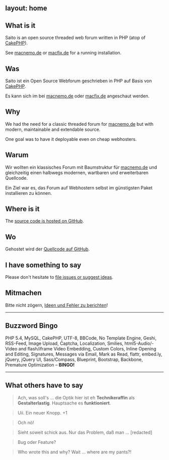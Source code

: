 layout:	home
---

<div class="row">
<div class="span5" markdown="1">

##	What is it

Saito is an open source threaded web forum written in PHP (atop of [CakePHP]).

See [macnemo.de] or [macfix.de] for a running installation.

</div>
<div class="span5" markdown="1">

## Was

Saito ist ein Open Source Webforum geschrieben in PHP auf Basis von [CakePHP].

Es kann sich im bei [macnemo.de] oder [macfix.de] angeschaut werden.

</div>
</div>


<div class="row">
<div class="span5" markdown="1">

## Why

We had the need for a classic threaded forum for [macnemo.de] but with modern, maintainable and extendable source.

One goal was to have it deployable even on cheap webhosters.

</div>
<div class="span5" markdown="1">

## Warum

Wir wollten ein klassisches Forum mit Baumstruktur für [macnemo.de] und gleichzeitig einen halbwegs modernen, wartbaren und erweiterbaren Quellcode.

Ein Ziel war es, das Forum auf Webhostern selbst im günstigsten Paket installieren zu können.

</div>
</div>

<div class="row">
<div class="span5" markdown="1">

## Where is it

The [source code is hosted on GitHub][Saito Code].

</div>
<div class="span5" markdown="1">

## Wo

Gehostet wird der [Quellcode auf GitHub][Saito Code].

</div>
</div>


<div class="row">
<div class="span5" markdown="1">

## I have something to say

Please don't hesitate to [file issues or suggest ideas][Saito Issues].

</div>
<div class="span5" markdown="1">

## Mitmachen

Bitte nicht zögern, [Ideen und Fehler zu berichten][Saito Issues]!

</div>
</div>

---

<div class="row">
<div class="span6 offset2" markdown="1">

## Buzzword Bingo

PHP 5.4, MySQL, CakePHP, UTF-8, BBCode, No Template Engine, Geshi, RSS-Feed, Image Upload, Captcha, Localization, Smilies, html5-Audio/-Video and flash/iframe Video Embedding, Custom Colors, Inline Opening and Editing, Signatures, Messages via Email, Mark as Read, flattr, embed.ly, jQuery, jQuery UI, Sass/Compass, Blueprint, Bootstrap, Backbone, Premature Optimization – **BINGO!**

</div>
</div>



---

<div class="row">
<div class="span6 offset2" markdown="1">

## What others have to say

<blockquote cite="Till">
Ach, was soll's … die Optik hier ist eh <strong>Technikeraffin</strong> als <strong>Gestalterlastig</strong>. Hauptsache es <strong>funktioniert</strong>.
</blockquote>

<blockquote cite="Blinder Passagier">
Uii. Ein neuer Knopp. +1
</blockquote>

<blockquote cite="msc">
Och nö!
</blockquote>

<blockquote cite="cyrus">
Sieht soweit schick aus. Nur das Problem, daß man … [redacted]
</blockquote>

<blockquote cite="Blinder Passagier">
Bug oder Feature?
</blockquote>

<blockquote cite="Schlaefer">
Who wrote this and why? Wait … where are my pants?!
</blockquote>



</div>
</div>

[CakePHP]: http://cakephp.org/
[macnemo.de]: http://macnemo.de/
[macfix.de]: http://www.macfix.de/
[testforum]: http://saito.siezi.com/forum/
[Saito Code]: https://github.com/Schlaefer/Saito
[Saito Issues]: https://github.com/Schlaefer/Saito/issues
